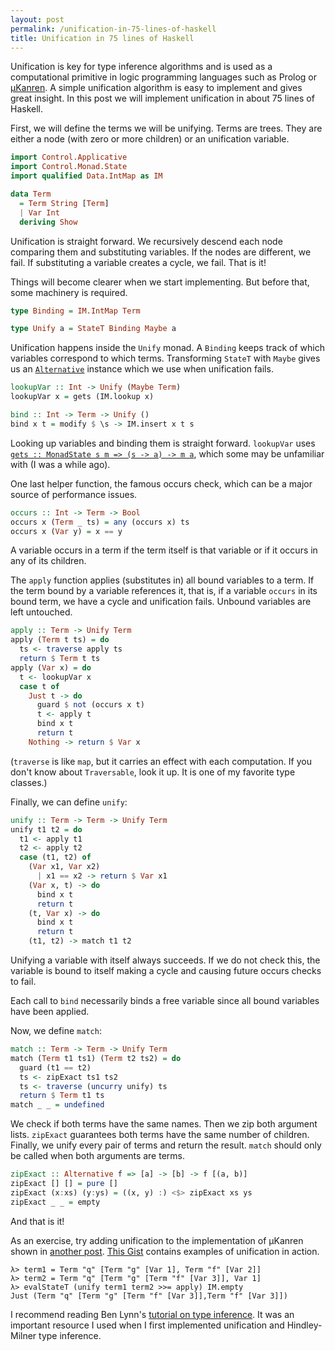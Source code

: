 ```yaml
---
layout: post
permalink: /unification-in-75-lines-of-haskell
title: Unification in 75 lines of Haskell
---
```


Unification is key for type inference algorithms and is used as a computational primitive in logic programming languages such as Prolog or [μKanren][1]. A simple unification algorithm is easy to implement and gives great insight. In this post we will implement unification in about 75 lines of Haskell.

First, we will define the terms we will be unifying. Terms are trees. They are either a node (with zero or more children) or an unification variable.

```Unify.hs
import Control.Applicative
import Control.Monad.State
import qualified Data.IntMap as IM

data Term
  = Term String [Term]
  | Var Int
  deriving Show
```

Unification is straight forward. We recursively descend each node comparing them and substituting variables. If the nodes are different, we fail. If substituting a variable creates a cycle, we fail. That is it!

Things will become clearer when we start implementing. But before that, some machinery is required.

```Unify.hs
type Binding = IM.IntMap Term

type Unify a = StateT Binding Maybe a
```

Unification happens inside the `Unify` monad. A `Binding` keeps track of which variables correspond to which terms. Transforming `StateT` with `Maybe` gives us an [`Alternative`][2] instance which we use when unification fails.

```Unify.hs
lookupVar :: Int -> Unify (Maybe Term)
lookupVar x = gets (IM.lookup x)

bind :: Int -> Term -> Unify ()
bind x t = modify $ \s -> IM.insert x t s
```

Looking up variables and binding them is straight forward. `lookupVar` uses [`gets :: MonadState s m => (s -> a) -> m a`][3], which some may be unfamiliar with (I was a while ago).

One last helper function, the famous occurs check, which can be a major source of performance issues.

```Unify.hs
occurs :: Int -> Term -> Bool
occurs x (Term _ ts) = any (occurs x) ts
occurs x (Var y) = x == y
```

A variable occurs in a term if the term itself is that variable or if it occurs in any of its children.

The `apply` function applies (substitutes in) all bound variables to a term. If the term bound by a variable references it, that is, if a variable `occurs` in its bound term, we have a cycle and unification fails. Unbound variables are left untouched.

```Unify.hs
apply :: Term -> Unify Term
apply (Term t ts) = do
  ts <- traverse apply ts
  return $ Term t ts
apply (Var x) = do
  t <- lookupVar x
  case t of
    Just t -> do
      guard $ not (occurs x t)
      t <- apply t
      bind x t
      return t
    Nothing -> return $ Var x
```

(`traverse` is like `map`, but it carries an effect with each computation. If you don't know about `Traversable`, look it up. It is one of my favorite type classes.)

Finally, we can define `unify`:

```Unify.hs
unify :: Term -> Term -> Unify Term
unify t1 t2 = do
  t1 <- apply t1
  t2 <- apply t2
  case (t1, t2) of
    (Var x1, Var x2)
      | x1 == x2 -> return $ Var x1
    (Var x, t) -> do
      bind x t
      return t
    (t, Var x) -> do
      bind x t
      return t
    (t1, t2) -> match t1 t2
```

Unifying a variable with itself always succeeds. If we do not check this, the variable is bound to itself making a cycle and causing future occurs checks to fail.

Each call to `bind` necessarily binds a free variable since all bound variables have been applied.

Now, we define `match`:

```Unify.hs
match :: Term -> Term -> Unify Term
match (Term t1 ts1) (Term t2 ts2) = do
  guard (t1 == t2)
  ts <- zipExact ts1 ts2
  ts <- traverse (uncurry unify) ts
  return $ Term t1 ts
match _ _ = undefined
```

We check if both terms have the same names. Then we zip both argument lists. `zipExact` guarantees both terms have the same number of children. Finally, we unify every pair of terms and return the result. `match` should only be called when both arguments are terms.

```Unify.hs
zipExact :: Alternative f => [a] -> [b] -> f [(a, b)]
zipExact [] [] = pure []
zipExact (x:xs) (y:ys) = ((x, y) :) <$> zipExact xs ys
zipExact _ _ = empty
```

And that is it!

As an exercise, try adding unification to the implementation of μKanren shown in [another post][1]. [This Gist][4] contains examples of unification in action.

```
λ> term1 = Term "q" [Term "g" [Var 1], Term "f" [Var 2]]
λ> term2 = Term "q" [Term "g" [Term "f" [Var 3]], Var 1]
λ> evalStateT (unify term1 term2 >>= apply) IM.empty
Just (Term "q" [Term "g" [Term "f" [Var 3]],Term "f" [Var 3]])
```

I recommend reading Ben Lynn's [tutorial on type inference][5]. It was an important resource I used when I first implemented unification and Hindley-Milner type inference.

[1]: /embedding-a-logic-programming-language-in-haskell
[2]: https://hackage.haskell.org/package/base/docs/Control-Applicative.html#t:Alternative
[3]: https://hackage.haskell.org/package/mtl/docs/Control-Monad-State-Lazy.html#v:gets
[4]: https://gist.github.com/pedrominicz/c0b522b33e1e5be16785754d2060050c
[5]: https://crypto.stanford.edu/~blynn/lambda/hm.html
